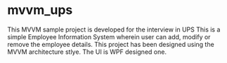 # mvvm_ups
This MVVM sample project is developed for the interview in UPS
This is a simple Employee Information System wherein user can add, modify or remove the employee details. This project has been designed using the MVVM architecture stlye. 
The UI is WPF designed one.
